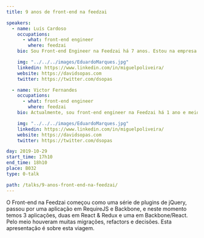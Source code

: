 ```yaml
---
title: 9 anos de front-end na feedzai

speakers:
  - name: Luís Cardoso
    occupations:
      - what: front-end engineer
        where: feedzai
    bio: Sou Front-end Engineer na Feedzai há 7 anos. Estou na empresa praticamente desde o seu início e tive um grande papel no que é o Front-end na Feedzai atualmente (para o bom e mau). Algumas das coisas em que estive envolvido foram - manter uma grande SPA, recrutamento, decisões de arquitetura e várias iniciativas dentro da empresa. Nos tempos livres sou fotógrafo amador.

    img: "../../../images/EduardoMarques.jpg"
    linkedin: https://www.linkedin.com/in/miguelpoliveira/
    website: https://davidsopas.com
    twitter: https://twitter.com/dsopas

  - name: Victor Fernandes
    occupations:
      - what: front-end engineer
        where: feedzai
    bio: Actualmente, sou front-end engineer na Feedzai há 1 ano e meio mas já conto com quase 5 anos de experiência como Front-end Engineer. Anteriormente trabalhei na MOG Technologies e tive a sorte de desde sempre lidar com problemas que levam os Web-Browser ao limite, tais como criar video players no browser, criar editores de vídeos em SPA e representar muita informação. Atualmente o meu maior desafio é desenvolver uma aplicação que seja consiga representar mais de 15000 nós de um grafo sem perder a performance do browser.

    img: "../../../images/EduardoMarques.jpg"
    linkedin: https://www.linkedin.com/in/miguelpoliveira/
    website: https://davidsopas.com
    twitter: https://twitter.com/dsopas

day: 2019-10-29
start_time: 17h10
end_time: 18h10
place: B032
type: 0-talk

path: /talks/9-anos-front-end-na-feedzai/
---
```


O Front-end na Feedzai começou como uma série de plugins de jQuery, passou por uma aplicação em RequireJS e Backbone, e neste momento temos 3 aplicações, duas em React & Redux e uma em Backbone/React. Pelo meio houveram muitas migrações, refactors e decisões. Esta apresentação é sobre esta viagem.
